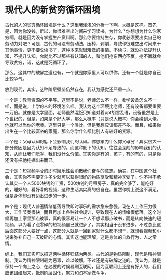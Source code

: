 # 现代人的新贫穷循环困境

古代的人的贫穷循环困境是什么？这里我浅浅的分析一下啊，大概是这样。首先是，因为你没钱，所以，你很难空出时间来学习读书，为什么？你想想为什么你家穷啊，就是因为没有掌握生产资料啊。那么你要维持生存，你就必须要出卖自己的劳动力对吧？可是，古代的可没有劳动法，压榨，剥削，导致你很难空出时间来干其他事情，更不要说读书了，这种本来就很难做的事情。不读书，就没办法提升认知，不提升认知，你就比不过那些有认知的人，和他们抢东西抢不赢。抢不赢就会导致贫穷，诺，这就是死循环了。

那么，这其中的破解之道也有，一个就是你家里人可以供你，还有一个就是你自己比较争气。

放到现代，其实，这种阶层壁垒仍然存在，我认为感觉还严重一点。

一个是：教育资源的不平等。这里不是说，老师怎么不一样，教学设备怎么不一样，而是说，上学的人的环境怎么样。我认为这个环境比老师，还有设备都要重要一万倍。就像是大学里面，老师虽然混饭只知道对着ppt胡言乱语，设备虽然是上个世纪的，但是，如果是个好大学，那么大概率（只是说大概率）你会碰到大佬，他就可以当你的老师。这里只是一个类比。但是我想应该都差不多。而且，如果你出生在一个比较富裕的家庭，那么你学什么都比别人有较好的资源。

二个是：父母认知的低下会影响我们的认知。你想象为什么你父母穷？其实很大一部分原因是因为认知不足导致的。而这种低下的认知，往往会深刻的影响我们的认知，从而让我们觉得，我们没什么价值。其实你是有的，孩子，有的有的，只是你还没有把他挖掘出来而已。

三个是：短视频平台的即时娱乐性会消散我们奋斗的意志。确实，在中国这个社会，其实你不需要奋斗多少就可以获得很好的物质享受和精神享受了。你不得不承认其实一个人5000块钱的工资，500块钱的月租房子，真的完全够了，能吃好的，睡好的，看好看的视频，这种生活其实真的很自在。虽然你嘴上说这不满足，但是身体却没有迈出进步的一步。

四个是：现代人普遍情绪低落导致即时享乐的需求愈来愈强。现在人工作压力很大，工作节奏很快，而且再加上各种社会规训，导致现在人的情绪很低落。这个时候再加上家里那点破事，真的很容易让一个人不想读那点破书，而是转向快速的短视频，以为看了点零碎的短视频自己就进步了，其实相当于没有进步。不过总比这后面这部分人要好一点，这部分人就是一回到家就什么都不想干，就想看视频和小说来弥补自己一天破碎的心情。其实这也能理解，这是身体的自救行为，人之常情。

综上，我们其实可以把这两种循环归结为两类。古代的是物质限制，现代是精神限制。我认为精神限制最为恶毒，难以破解。不过还是有破解之道的。我认为，就是保持一个向上之心，在必要的时候暴刷互联网，因为互联网上还是有好人的，我们应该团结起来，抵制阶层固化，努力和资本家做斗争。